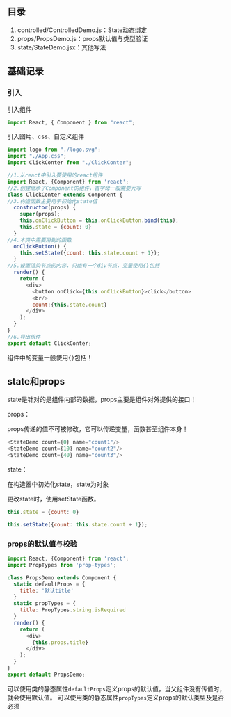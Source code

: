 ## 目录

1. controlled/ControlledDemo.js：State动态绑定
2. props/PropsDemo.js：props默认值与类型验证
3. state/StateDemo.jsx：其他写法

## 基础记录

### 引入
引入组件
```javascript
import React, { Component } from "react";
```
引入图片、css、自定义组件

```javascript
import logo from "./logo.svg";
import "./App.css";
import ClickConter from "./ClickConter";
```



```javascript
//1.从react中引入要使用的react组件
import React, {Component} from 'react';
//2.创建继承了Component的组件，首字母一般需要大写
class ClickConter extends Component {
//3.构造函数主要用于初始化state值
  constructor(props) {
    super(props);
    this.onClickButton = this.onClickButton.bind(this);
    this.state = {count: 0}
  }
//4.本类中需要用到的函数
  onClickButton() {
    this.setState({count: this.state.count + 1});
  }
//5.设置渲染节点的内容，只能有一个div节点，变量使用{}包括
  render() {
    return (
      <div>
        <button onClick={this.onClickButton}>click</button>
        <br/>
        count:{this.state.count}
      </div>
    );
  }
}
//6.导出组件
export default ClickConter;
```

组件中的变量一般使用`{}`包括！

## state和props

state是针对的是组件内部的数据，props主要是组件对外提供的接口！

props：

props传递的值不可被修改，它可以传递变量，函数甚至组件本身！

```javascript
<StateDemo count={0} name="count1"/>
<StateDemo count={10} name="count2"/>
<StateDemo count={40} name="count3"/>
```

state：

在构造器中初始化state，state为对象

更改state时，使用setState函数。

```javascript
this.state = {count: 0}

this.setState({count: this.state.count + 1});
```

### props的默认值与校验

```javascript
import React, {Component} from 'react';
import PropTypes from 'prop-types';

class PropsDemo extends Component {
  static defaultProps = {
    title: '默认title'
  }
  static propTypes = {
    title: PropTypes.string.isRequired
  }
  render() {
    return (
      <div>
        {this.props.title}
      </div>
    );
  }
}
export default PropsDemo;
```
可以使用类的静态属性`defaultProps`定义props的默认值，当父组件没有传值时，就会使用默认值。
可以使用类的静态属性`propTypes`定义props的默认类型及是否必须
